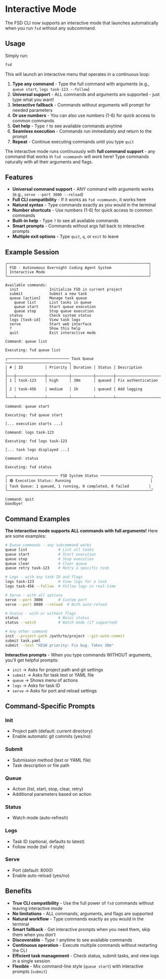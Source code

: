 # Interactive Mode

The FSD CLI now supports an interactive mode that launches automatically when you run `fsd` without any subcommand.

## Usage

Simply run:

```bash
fsd
```

This will launch an interactive menu that operates in a continuous loop:

1. **Type any command** - Type the full command with arguments (e.g., `queue start`, `logs task-123 --follow`)
2. **Universal support** - ALL commands and arguments are supported - just type what you want!
3. **Interactive fallback** - Commands without arguments will prompt for needed parameters
4. **Or use numbers** - You can also use numbers (1-6) for quick access to common commands
5. **Get help** - Type `?` to see available commands anytime
6. **Seamless execution** - Commands run immediately and return to the prompt
7. **Repeat** - Continue executing commands until you type `quit`

The interactive mode runs continuously with **full command support** - any command that works in `fsd <command>` will work here! Type commands naturally with all their arguments and flags.

## Features

- **Universal command support** - ANY command with arguments works (e.g., `serve --port 3000 --reload`)
- **Full CLI compatibility** - If it works as `fsd <command>`, it works here
- **Natural syntax** - Type commands exactly as you would in the terminal
- **Number shortcuts** - Use numbers (1-6) for quick access to common commands
- **Built-in help** - Type `?` to see all available commands
- **Smart prompts** - Commands without args fall back to interactive prompts
- **Multiple exit options** - Type `quit`, `q`, or `exit` to leave

## Example Session

```
┌────────────────────────────────────────────────────────────────┐
│ FSD - Autonomous Overnight Coding Agent System                 │
│ Interactive Mode                                               │
└────────────────────────────────────────────────────────────────┘

Available commands:
  init              Initialize FSD in current project
  submit            Submit a new task
  queue [action]    Manage task queue
    queue list      List tasks in queue
    queue start     Start queue execution
    queue stop      Stop queue execution
  status            Check system status
  logs [task-id]    View task logs
  serve             Start web interface
  ?                 Show this help
  quit              Exit interactive mode

Command: queue list

Executing: fsd queue list

┌──────────────────────────── Task Queue ─────────────────────────────┐
│ # │ ID          │ Priority │ Duration │ Status │ Description        │
├───┼─────────────┼──────────┼──────────┼────────┼────────────────────┤
│ 1 │ task-123    │ high     │ 30m      │ queued │ Fix authentication │
│ 2 │ task-456    │ medium   │ 1h       │ queued │ Add logging        │
└───┴─────────────┴──────────┴──────────┴────────┴────────────────────┘

Command: queue start

Executing: fsd queue start

[... execution starts ...]

Command: logs task-123

Executing: fsd logs task-123

[... task logs displayed ...]

Command: status

Executing: fsd status

╭─────────────────────── FSD System Status ───────────────────────╮
│ 🟢 Execution Status: Running                                    │
│ Task Queue: 1 queued, 1 running, 0 completed, 0 failed         │
╰─────────────────────────────────────────────────────────────────╯

Command: quit
Goodbye!
```

## Command Examples

**The interactive mode supports ALL commands with full arguments!** Here are some examples:

```bash
# Queue commands - any subcommand works
queue list              # List all tasks
queue start             # Start execution
queue stop              # Stop execution
queue clear             # Clear queue
queue retry task-123    # Retry a specific task

# Logs - with any task ID and flags
logs task-123           # View logs for a task
logs task-456 --follow  # Follow logs in real-time

# Serve - with all options
serve --port 3000       # Custom port
serve --port 8080 --reload  # With auto-reload

# Status - with or without flags
status                  # Basic status
status --watch          # Watch mode (if supported)

# Any other command
init --project-path /path/to/project --git-auto-commit
submit task.yaml
submit --text "HIGH priority: Fix bug. Takes 30m"
```

**Interactive prompts** - When you type commands WITHOUT arguments, you'll get helpful prompts:
- `init` → Asks for project path and git settings
- `submit` → Asks for task text or YAML file
- `queue` → Shows menu of actions
- `logs` → Asks for task ID
- `serve` → Asks for port and reload settings

## Command-Specific Prompts

### Init
- Project path (default: current directory)
- Enable automatic git commits (yes/no)

### Submit
- Submission method (text or YAML file)
- Task description or file path

### Queue
- Action (list, start, stop, clear, retry)
- Additional parameters based on action

### Status
- Watch mode (auto-refresh)

### Logs
- Task ID (optional, defaults to latest)
- Follow mode (tail -f style)

### Serve
- Port (default: 8000)
- Enable auto-reload (yes/no)

## Benefits

- **True CLI compatibility** - Use the full power of `fsd` commands without leaving interactive mode
- **No limitations** - ALL commands, arguments, and flags are supported
- **Natural workflow** - Type commands exactly as you would in the terminal
- **Smart fallback** - Get interactive prompts when you need them, skip them when you don't
- **Discoverable** - Type `?` anytime to see available commands
- **Continuous operation** - Execute multiple commands without restarting the CLI
- **Efficient task management** - Check status, submit tasks, and view logs in a single session
- **Flexible** - Mix command-line style (`queue start`) with interactive prompts (`submit`)

